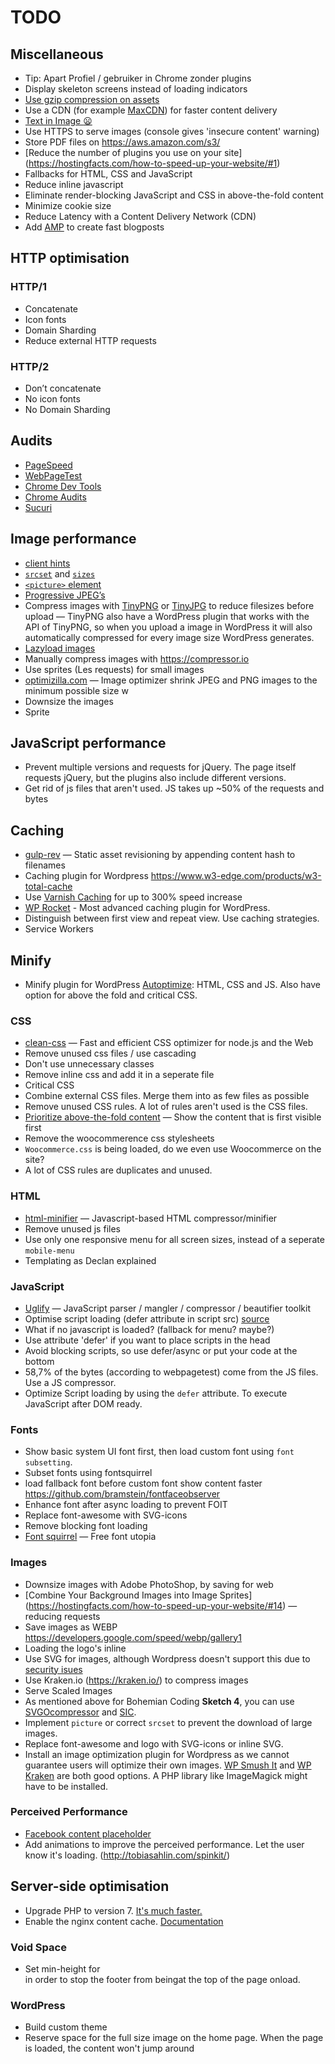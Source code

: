 # TODO

## Miscellaneous

*   Tip: Apart Profiel / gebruiker in Chrome zonder plugins
*   Display skeleton screens instead of loading indicators
*   [Use gzip compression on assets](http://softstribe.com/wordpress/enable-gzip-compression-in-wordpress/)
*   Use a CDN (for example [MaxCDN](https://www.maxcdn.com/)) for faster content delivery
*   [Text in Image :frowning:](http://ux.stackexchange.com/questions/41593/is-the-usage-of-text-embedded-in-an-image-a-bad-practice-for-very-controlled-us)
*   Use HTTPS to serve images (console gives 'insecure content' warning)
*   Store PDF files on https://aws.amazon.com/s3/
*   [Reduce the number of plugins you use on your site] (https://hostingfacts.com/how-to-speed-up-your-website/#1) 
*   Fallbacks for HTML, CSS and JavaScript
*   Reduce inline javascript
*   Eliminate render-blocking JavaScript and CSS in above-the-fold content
*   Minimize cookie size
*   Reduce Latency with a Content Delivery Network (CDN)
*   Add [AMP](https://www.ampproject.org/) to create fast blogposts

## HTTP optimisation

### HTTP/1

*   Concatenate
*   Icon fonts
*   Domain Sharding
*   Reduce external HTTP requests

### HTTP/2

*   Don’t concatenate
*   No icon fonts
*   No Domain Sharding

## Audits

*   [PageSpeed](https://developers.google.com/speed/pagespeed/insights/)
*   [WebPageTest](https://www.webpagetest.org)
*   [Chrome Dev Tools](https://developer.chrome.com/devtools)
*   [Chrome Audits](https://developer.chrome.com/extensions/experimental_devtools_audits)
*   [Sucuri](https://performance.sucuri.net/)

## Image performance

*   [client hints](http://httpwg.org/http-extensions/client-hints.html)
*   [`srcset`](https://css-tricks.com/responsive-images-youre-just-changing-resolutions-use-srcset/) and [`sizes`](https://developer.mozilla.org/en-US/docs/Web/HTML/Element/img#Example_4_Using_the_srcset_and_sizes_attributes)
*   [`<picture>` element](https://developer.mozilla.org/en-US/docs/Web/HTML/Element/picture)
*   [Progressive JPEG’s](https://www.thewebmaster.com/dev/2016/feb/10/how-progressive-jpegs-can-speed-up-your-website/)
*   Compress images with [TinyPNG](https://tinypng.com/) or [TinyJPG](https://tinyjpg.com/) to reduce filesizes before upload
    — TinyPNG also have a WordPress plugin that works with the API of TinyPNG, so when you upload a image in WordPress it will also automatically compressed for every image size WordPress generates.
*   [Lazyload images](http://verlok.github.io/lazyload/)
*   Manually compress images with https://compressor.io
*   Use sprites (Les requests) for small images
*   [optimizilla.com](http://optimizilla.com/)
    — Image optimizer shrink JPEG and PNG images to the minimum possible size w
*   Downsize the images
*   Sprite

## JavaScript performance

*   Prevent multiple versions and requests for jQuery. The page itself requests jQuery, but the plugins also include different versions.
*   Get rid of js files that aren't used. JS takes up ~50% of the requests and bytes

## Caching

*   [gulp-rev](https://github.com/sindresorhus/gulp-rev)
    — Static asset revisioning by appending content hash to filenames
*   Caching plugin for Wordpress https://www.w3-edge.com/products/w3-total-cache
*   Use [Varnish Caching](http://varnishspeedtest.nl/?url=https%3A%2F%2Fwww.cmd-amsterdam.nl%2Fcmd%2F) for up to 300% speed increase
*   [WP Rocket](https://wp-rocket.me/) - Most advanced caching plugin for WordPress.
*   Distinguish between first view and repeat view. Use caching strategies.
*   Service Workers

## Minify

*   Minify plugin for WordPress [Autoptimize](https://wordpress.org/plugins/autoptimize/): HTML, CSS and JS. Also have option for above the fold and critical CSS.

### CSS

*   [clean-css](https://github.com/jakubpawlowicz/clean-css)
    — Fast and efficient CSS optimizer for node.js and the Web
*   Remove unused css files / use cascading
*   Don't use unnecessary classes
*   Remove inline css and add it in a seperate file
*   Critical CSS
*   Combine external CSS files. Merge them into as few files as possible
*   Remove unused CSS rules. A lot of rules aren't used is the CSS files.
*   [Prioritize above-the-fold content](https://developers.google.com/speed/docs/insights/PrioritizeVisibleContent) — Show the content that is first visible first
*   Remove the woocommerence css stylesheets
*   `Woocommerce.css` is being loaded, do we even use Woocommerce on the site?
*   A lot of CSS rules are duplicates and unused.

### HTML

*   [html-minifier](https://github.com/kangax/html-minifier)
    — Javascript-based HTML compressor/minifier
*   Remove unused js files
*   Use only one responsive menu for all screen sizes, instead of a seperate `mobile-menu`
*   Templating as Declan explained

### JavaScript

*   [Uglify](https://github.com/mishoo/UglifyJS2)
    — JavaScript parser / mangler / compressor / beautifier toolkit
*   Optimise script loading (defer attribute in script src) [source](https://www.w3schools.com/tags/att_script_defer.asp)
*   What if no javascript is loaded? (fallback for menu? maybe?)
*   Use attribute 'defer' if you want to place scripts in the head
*   Avoid blocking scripts, so use defer/async or put your code at the bottom 
*   58,7% of the bytes (according to webpagetest) come from the JS files. Use a JS compressor.
*   Optimize Script loading by using the `defer` attribute. To execute JavaScript after DOM ready.

### Fonts

*   Show basic system UI font first, then load custom font using `font subsetting`.
*   Subset fonts using fontsquirrel
*   load fallback font before custom font show content faster
    https://github.com/bramstein/fontfaceobserver
*   Enhance font after async loading to prevent FOIT
*   Replace font-awesome with SVG-icons
*   Remove blocking font loading
*   [Font squirrel](https://www.fontsquirrel.com/)
    — Free font utopia

### Images

*   Downsize images with Adobe PhotoShop, by saving for web
*   [Combine Your Background Images into Image Sprites] (https://hostingfacts.com/how-to-speed-up-your-website/#14) — reducing requests
*   Save images as WEBP https://developers.google.com/speed/webp/gallery1
*   Loading the logo's inline
*   Use SVG for images, although Wordpress doesn't support this due to [security isues](https://www.bjornjohansen.no/svg-in-wordpress)
*   Use Kraken.io (https://kraken.io/) to compress images
*   Serve Scaled Images
*   As mentioned above for Bohemian Coding **Sketch 4**, you can use [SVGOcompressor](https://github.com/BohemianCoding/sketch-image-compressor) and [SIC](https://github.com/BohemianCoding/sketch-image-compressor).
*   Implement `picture` or correct `srcset` to prevent the download of large images.
*   Replace font-awesome and logo with SVG-icons or inline SVG.
*   Install an image optimization plugin for Wordpress as we cannot guarantee users will optimize their own images. [WP Smush It](https://wordpress.org/plugins/wp-smushit/) and [WP Kraken](https://wordpress.org/plugins/kraken-image-optimizer/) are both good options. A PHP library like ImageMagick might have to be installed.

### Perceived Performance

*   [Facebook content placeholder](http://cloudcannon.com/deconstructions/2014/11/15/facebook-content-placeholder-deconstruction.html)
*   Add animations to improve the perceived performance. Let the user know it's loading. (http://tobiasahlin.com/spinkit/)

## Server-side optimisation

*   Upgrade PHP to version 7. [It's much faster.](http://blog.wpoven.com/2016/03/31/php-5-6-vs-php-7-wordpress-sites-nginx/)
*   Enable the nginx content cache. [Documentation](https://www.nginx.com/resources/admin-guide/content-caching/)

### Void Space

*   Set min-height for <div class="container-wrap"/> in order to stop the footer from beingat the top of the page onload.

### WordPress

*   Build custom theme
*   Reserve space for the full size image on the home page. When the page is loaded, the content won't jump around
